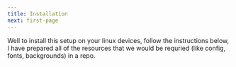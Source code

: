 ```yaml
---
title: Installation
next: first-page
---
```


Well to install this setup on your linux devices, follow the instructions below, I have prepared all of the resources that we would be requried (like config, fonts, backgrounds) in a repo.
